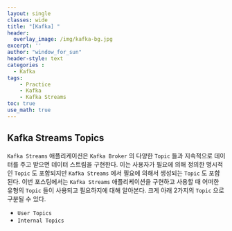 ```yaml
--- 
layout: single
classes: wide
title: "[Kafka] "
header:
  overlay_image: /img/kafka-bg.jpg
excerpt: ''
author: "window_for_sun"
header-style: text
categories :
  - Kafka
tags:
    - Practice
    - Kafka
    - Kafka Streams
toc: true
use_math: true
---  
```


## Kafka Streams Topics
`Kafka Streams` 애플리케이션은 `Kafka Broker` 의 다양한 `Topic` 들과 지속적으로 데이터를 주고 받으면 데이터 스트림을 구현한다. 
이는 사용자가 필요에 의해 정의한 명시적인 `Topic` 도 포함되지만 `Kafka Streams` 에서 필요에 의해서 생성되는 `Topic` 도 포함된다. 
이번 포스팅에서는 `Kafka Streams` 애플리케이션을 구현하고 사용할 때 어떠한 유형의 `Topic` 들이 사용되고 필요하지에 대해 알아본다. 
크게 아래 2가지의 `Topic` 으로 구분될 수 있다.  

- `User Topics`
- `Internal Topics`
